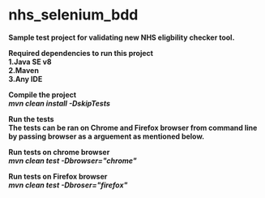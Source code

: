 

# nhs_selenium_bdd

<b>Sample test project for validating new NHS eligbility checker tool.<b>

<b>Required dependencies to run this project<b><br>
1.Java SE v8<br>
2.Maven<br>
3.Any IDE

<b>Compile the project</b>
<br>
<i>mvn clean install -DskipTests</i>


<b>Run the tests</b><br>
<b>The tests can be ran on Chrome and Firefox browser from command line by passing browser as a arguement as mentioned below.</b>

<b>Run tests on chrome browser </b> 
<br><i>mvn clean test -Dbrowser="chrome"</i><br>

<b>Run tests on Firefox browser</b>
<br><i>mvn clean test -Dbroser="firefox"</i>
